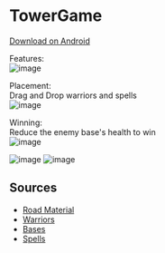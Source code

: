 # TowerGame
[Download on Android](https://github.com/MichaelVertin/TowerGame/blob/main/CastleGame2.1.apk)

Features:\
![image](https://github.com/user-attachments/assets/296abfb0-3e82-4487-befb-dfd7b449c1f1)

Placement:\
Drag and Drop warriors and spells\
![image](https://github.com/user-attachments/assets/1c8bd4b1-f1ca-4601-993d-b5f7506882da)

Winning:\
Reduce the enemy base's health to win\
![image](https://github.com/user-attachments/assets/d3f9a54b-c949-4628-beb1-248b7f93c4f1)


![image](https://github.com/user-attachments/assets/1db63a45-2b5f-4612-87f8-23e5f0e5743e)
![image](https://github.com/user-attachments/assets/fa50a071-ceea-4f32-9832-187eb4dda6de)


## Sources
* [Road Material](https://assetstore.unity.com/packages/2d/textures-materials/roads/road-materials-137087)
* [Warriors](https://assetstore.unity.com/packages/3d/animations/melee-warrior-animations-free-165785)
* [Bases](https://assetstore.unity.com/packages/3d/environments/house-pack-35346)
* [Spells](https://assetstore.unity.com/packages/vfx/stylized-aoe-vfx-with-indicators-274300)
